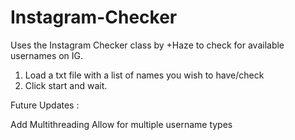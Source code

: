 # Instagram-Checker
Uses the Instagram Checker class by +Haze to check for available usernames on IG.

1. Load a txt file with a list of names you wish to have/check
2. Click start and wait.

Future Updates :

Add Multithreading
Allow for multiple username types

